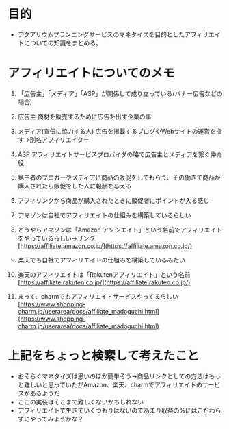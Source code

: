 # 目的

- アクアリウムプランニングサービスのマネタイズを目的としたアフィリエイトについての知識をまとめる。

# アフィリエイトについてのメモ

1. 「広告主」「メディア」「ASP」が関係して成り立っている(バナー広告などの場合)
  1. 広告主
  商材を販売するために広告を出す企業の事
  1. メディア(宣伝に協力する人)
  広告を掲載するブログやWebサイトの運営を指す→別名アフィリエイター
  1. ASP
  アフィリエイトサービスプロバイダの略で広告主とメディアを繋ぐ仲介役

1. 第三者のブロガーやメディアに商品の販促をしてもらう、その働きで商品が購入されたら販促をした人に報酬を与える
1. アフィリンクから商品が購入されたときに販促者にポイントが入る感じ
1. アマゾンは自社でアフィリエイトの仕組みを構築しているらしい
1. どうやらアマゾンは「Amazon アソシエイト」という名前でアフィリエイトをやっているらしい→リンク  
[https://affiliate.amazon.co.jp/](https://affiliate.amazon.co.jp/)
1. 楽天でも自社でアフィリエイトの仕組みを構築しているみたい
1. 楽天のアフィリエイトは「Rakutenアフィリエイト」という名前  
[https://affiliate.rakuten.co.jp/](https://affiliate.rakuten.co.jp/)
1. まって、charmでもアフィリエイトサービスやってるらしい  
[https://www.shopping-charm.jp/userarea/docs/affiliate_madoguchi.html](https://www.shopping-charm.jp/userarea/docs/affiliate_madoguchi.html)

# 上記をちょっと検索して考えたこと

- おそらくマネタイズは思いのほか簡単そう→商品リンクとしての方法はもっと難しいと思っていたがAmazon、楽天、charmでアフィリエイトのサービスがあるようだ
- ここの実装はそこまで難しくないかもしれない
- アフィリエイトで生きていくつもりはないのであまり収益の%にはこだわらずにやってみようかな？